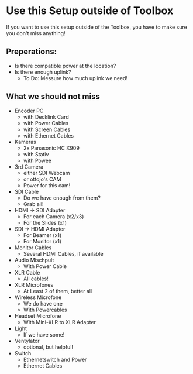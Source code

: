  Use this Setup outside of Toolbox
======================================

If you want to use this setup outside of the Toolbox, you have to make sure you don't miss anything!

 Preperations:
--------------------
 + Is there compatible power at the location?
 + Is there enough uplink?
   * To Do: Messure how much uplink we need!

 What we should not miss
------------------------------
 + Encoder PC
   - with Decklink Card
   - with Power Cables
   - with Screen Cables
   - with Ethernet Cables
 + Kameras
   - 2x Panasonic HC X909
   - with Stativ
   - with Powee
 + 3rd Camera
   - either SDI Webcam
   - or ottojo's CAM
   - Power for this cam!
 + SDI Cable
   - Do we have enough from them?
   - Grab all!
 + HDMI -> SDI Adapter
   - For each Camera (x2/x3)
   - For the Slides (x1)
 + SDI -> HDMI Adapter
   - For Beamer (x1)
   - For Monitor (x1)
 + Monitor Cables
   - Several HDMI Cables, if available
 + Audio Mischpult
   - With Power Cable
 + XLR Cable
   - All cables!
 + XLR Microfones
   - At Least 2 of them, better all
 + Wireless Microfone
   - We do have one
   - With Powercables
 + Headset Microfone
   - With Mini-XLR to XLR Adapter
 + Light
   - If we have some!
 + Ventylator
   - optional, but helpful!
 + Switch
   + Ethernetswitch and Power
   + Ethernet Cables
